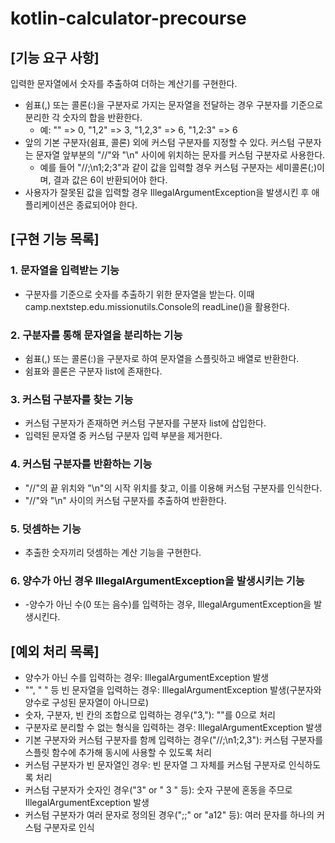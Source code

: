 # kotlin-calculator-precourse

## [기능 요구 사항]

입력한 문자열에서 숫자를 추출하여 더하는 계산기를 구현한다.

- 쉼표(,) 또는 콜론(:)을 구분자로 가지는 문자열을 전달하는 경우 구분자를 기준으로 분리한 각 숫자의 합을 반환한다.
    - 예: "" => 0, "1,2" => 3, "1,2,3" => 6, "1,2:3" => 6
- 앞의 기본 구분자(쉼표, 콜론) 외에 커스텀 구분자를 지정할 수 있다. 커스텀 구분자는 문자열 앞부분의 "//"와 "\n" 사이에 위치하는 문자를 커스텀 구분자로 사용한다.
    - 예를 들어 "//;\n1;2;3"과 같이 값을 입력할 경우 커스텀 구분자는 세미콜론(;)이며, 결과 값은 6이 반환되어야 한다.
- 사용자가 잘못된 값을 입력할 경우 IllegalArgumentException을 발생시킨 후 애플리케이션은 종료되어야 한다.

## [구현 기능 목록]

### 1. 문자열을 입력받는 기능

- 구분자를 기준으로 숫자를 추출하기 위한 문자열을 받는다. 이때 camp.nextstep.edu.missionutils.Console의 readLine()을 활용한다.

### 2. 구분자를 통해 문자열을 분리하는 기능

- 쉼표(,) 또는 콜론(:)을 구분자로 하여 문자열을 스플릿하고 배열로 반환한다.
- 쉼표와 콜론은 구분자 list에 존재한다.

### 3. 커스텀 구분자를 찾는 기능

- 커스텀 구분자가 존재하면 커스텀 구분자를 구분자 list에 삽입한다.
- 입력된 문자열 중 커스텀 구분자 입력 부분을 제거한다.

### 4. 커스텀 구분자를 반환하는 기능

- "//"의 끝 위치와 "\n"의 시작 위치를 찾고, 이를 이용해 커스텀 구분자를 인식한다.
- "//"와 "\n" 사이의 커스텀 구분자를 추출하여 반환한다.

### 5. 덧셈하는 기능

- 추출한 숫자끼리 덧셈하는 계산 기능을 구현한다.

### 6. 양수가 아닌 경우 IllegalArgumentException을 발생시키는 기능

- -양수가 아닌 수(0 또는 음수)를 입력하는 경우, IllegalArgumentException을 발생시킨다.

## [예외 처리 목록]

- 양수가 아닌 수를 입력하는 경우: IllegalArgumentException 발생
- "", " " 등 빈 문자열을 입력하는 경우: IllegalArgumentException 발생(구분자와 양수로 구성된 문자열이 아니므로)
- 숫자, 구분자, 빈 칸의 조합으로 입력하는 경우("3,"): ""를 0으로 처리
- 구분자로 분리할 수 없는 형식을 입력하는 경우: IllegalArgumentException 발생
- 기본 구분자와 커스텀 구분자를 함께 입력하는 경우("//;\n1;2,3"): 커스텀 구분자를 스플릿 함수에 추가해 동시에 사용할 수 있도록 처리
- 커스텀 구분자가 빈 문자열인 경우: 빈 문자열 그 자체를 커스텀 구분자로 인식하도록 처리
- 커스텀 구분자가 숫자인 경우("3" or " 3 " 등): 숫자 구분에 혼동을 주므로 IllegalArgumentException 발생
- 커스텀 구분자가 여러 문자로 정의된 경우(";;" or "a12" 등): 여러 문자를 하나의 커스텀 구분자로 인식